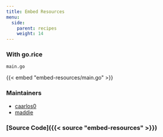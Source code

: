 ```yaml
---
title: Embed Resources
menu:
  side:
    parent: recipes
    weight: 14
---
```


### With go.rice

`main.go`

{{< embed "embed-resources/main.go" >}}

### Maintainers

- [caarlos0](https://github.com/caarlos0)
- [maddie](https://github.com/maddie)

### [Source Code]({{< source "embed-resources" >}})
